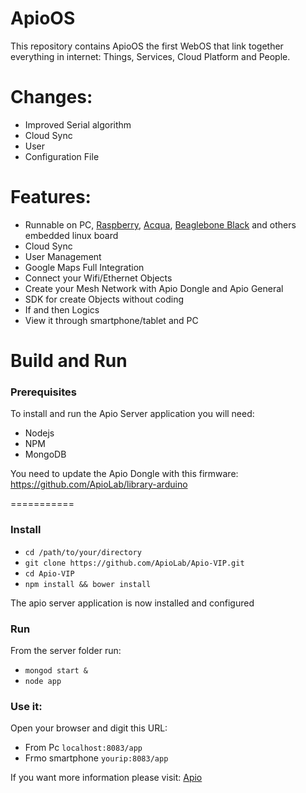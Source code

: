 ApioOS
==========

This repository contains ApioOS the first WebOS that link together everything in internet: Things, Services, Cloud Platform and People.

# Changes:
* Improved Serial algorithm
* Cloud Sync
* User
* Configuration File

# Features:
* Runnable on PC, [Raspberry](https://www.raspberrypi.org), [Acqua](http://www.acmesystems.it/acqua), [Beaglebone Black](http://beagleboard.org/BLACK) and others embedded linux board
* Cloud Sync
* User Management
* Google Maps Full Integration 
* Connect your Wifi/Ethernet Objects
* Create your Mesh Network with Apio Dongle and Apio General
* SDK for create Objects without coding
* If and then Logics
* View it through smartphone/tablet and PC


# Build and Run

### Prerequisites
To install and run the Apio Server application you will need:
* Nodejs
* NPM
* MongoDB

You need to update the Apio Dongle with this firmware:
https://github.com/ApioLab/library-arduino

===========
### Install

* `cd /path/to/your/directory`
* `git clone https://github.com/ApioLab/Apio-VIP.git`
* `cd Apio-VIP`
* `npm install && bower install`

The apio server application is now installed and configured

### Run
From the server folder run:

* `mongod start &`
* `node app`

### Use it:
Open your browser and digit this URL:

* From Pc `localhost:8083/app`
* Frmo smartphone `yourip:8083/app`

If you want more information please visit: [Apio](http://www.apio.cc)
